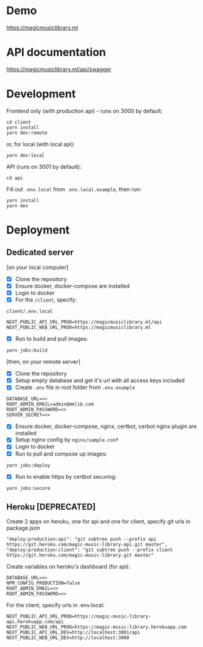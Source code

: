 # Demo
https://magicmusiclibrary.ml

# API documentation
https://magicmusiclibrary.ml/api/swagger

# Development
Frontend only (with production api) - runs on 3000 by default:
```
cd client
yarn install
yarn dev:remote
```
or, for local (with local api):
```
yarn dev:local
```
API (runs on 3001 by default):
```
cd api
```
Fill out ```.env.local``` from ```.env.local.example```, then run:
```
yarn install
yarn dev
```

# Deployment

## Dedicated server
[on your local computer]
- [X] Clone the repository
- [X] Ensure docker, docker-compose are installed
- [X] Login to docker
- [X] For the ```/client```, specify:
```
client/.env.local

NEXT_PUBLIC_API_URL_PROD=https://magicmusiclibrary.ml/api
NEXT_PUBLIC_WEB_URL_PROD=https://magicmusiclibrary.ml
```
- [X] Run to build and pull images:
```
yarn jobs:build
```
[then, on your remote server]
- [X] Clone the repository
- [X] Setup empty database and get it's url with all access keys included
- [X] Create ```.env``` file in root folder from ```.env.example```
```
DATABASE_URL=<>
ROOT_ADMIN_EMAIL=admin@mmlib.com
ROOT_ADMIN_PASSWORD=<>
SERVER_SECRET=<>
```
- [X] Ensure docker, docker-compose, nginx, certbot, cerbot nginx plugin are installed
- [X] Setup nginx config by ```nginx/sample.conf```
- [X] Login to docker
- [X] Run to pull and compose up images:
```
yarn jobs:deploy
```   
- [X] Run to enable https by certbot securing:
```
yarn jobs:secure
```

## Heroku [DEPRECATED]
Create 2 apps on heroku, one for api and one for client, specify git urls in package.json
```
"deploy:production:api": "git subtree push --prefix api https://git.heroku.com/magic-music-library-api.git master",
"deploy:production:client": "git subtree push --prefix client https://git.heroku.com/magic-music-library.git master"
```
Create variables on heroku's dashboard (for api):
```
DATABASE_URL=<>
NPM_CONFIG_PRODUCTION=false
ROOT_ADMIN_EMAIL=<>
ROOT_ADMIN_PASSWORD=<>
```
For the client, specify urls in .env.local:
```
NEXT_PUBLIC_API_URL_PROD=https://magic-music-library-api.herokuapp.com/api
NEXT_PUBLIC_WEB_URL_PROD=https://magic-music-library.herokuapp.com
NEXT_PUBLIC_API_URL_DEV=http://localhost:3001/api
NEXT_PUBLIC_WEB_URL_DEV=http://localhost:3000
```
